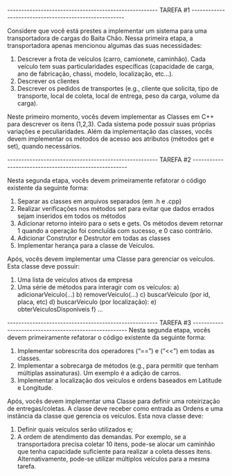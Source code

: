 ------------------------------------------------------ TAREFA #1 ------------------------------------------------------

Considere que você está prestes a implementar um sistema para uma transportadora de
cargas do Baita Chão. Nessa primeira etapa, a transportadora apenas mencionou algumas
das suas necessidades:

1) Descrever a frota de veículos (carro, camionete, caminhão). Cada veículo tem suas
particularidades específicas (capacidade de carga, ano de fabricação, chassi,
modelo, localização, etc…).
2) Descrever os clientes
3) Descrever os pedidos de transportes (e.g., cliente que solicita, tipo de transporte,
local de coleta, local de entrega, peso da carga, volume da carga).

Neste primeiro momento, vocês devem implementar as Classes em C++ para descrever os
itens (1,2,3). Cada sistema pode possuir suas próprias variações e peculiaridades. Além da
implementação das classes, vocês devem implementar os métodos de acesso aos atributos
(métodos get e set), quando necessários. 

------------------------------------------------------ TAREFA #2 ------------------------------------------------------

Nesta segunda etapa, vocês devem primeiramente refatorar o código existente da seguinte
forma:

1) Separar as classes em arquivos separados (em .h e .cpp)
2) Realizar verificações nos métodos set para evitar que dados errados sejam
inseridos em todos os métodos
3) Adicionar retorno inteiro para o sets e gets. Os métodos devem retornar 1
quando a operação foi concluída com sucesso, e 0 caso contrário.
4) Adicionar Construtor e Destrutor em todas as classes
5) Implementar herança para a classe de Veículos.

Após, vocês devem implementar uma Classe para gerenciar os veículos. Esta classe deve
possuir:

1) Uma lista de veículos ativos da empresa
2) Uma série de métodos para interagir com os veículos: 
 a) adicionarVeiculo(...) 
 b) removerVeiculo(...) 
 c) buscarVeiculo (por id, placa, etc) 
 d) buscarVeiculo (por localização): 
 e) obterVeiculosDisponiveis 
 f) … 

------------------------------------------------------ TAREFA #3 ------------------------------------------------------
Nesta segunda etapa, vocês devem primeiramente refatorar o código existente da seguinte
forma:

1) Implementar sobrescrita dos operadores (“==”) e (“<<”) em todas as classes.
2) Implementar a sobrecarga de métodos (e.g., para permitir que tenham
múltiplas assinaturas). Um exemplo é a adição de carros.
3) Implementar a localização dos veículos e ordens baseados em Latitude e
Longitude.

Após, vocês devem implementar uma Classe para definir uma roteirização de
entregas/coletas. A classe deve receber como entrada as Ordens e uma instância da classe
que gerencia os veículos. Esta nova classe deve:

1) Definir quais veículos serão utilizados e;
2) A ordem de atendimento das demandas. Por exemplo, se a transportadora
precisa coletar 10 itens, pode-se alocar um caminhão que tenha capacidade
suficiente para realizar a coleta desses itens. Alternativamente, pode-se
utilizar múltiplos veículos para a mesma tarefa.
